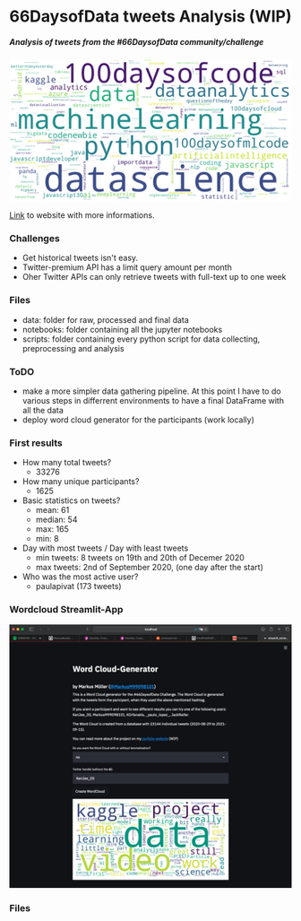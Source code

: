 # 66DaysofData tweets Analysis (WIP)
##### Analysis of tweets from the #66DaysofData community/challenge

![wordcloud](reports/figures/test_vertical.png)

<a href="https://markusmueller-ds.github.io/portfolio/66days_analysis.html">Link</a> to website with more informations.

### Challenges
- Get historical tweets isn't easy. 
- Twitter-premium API has a limit query amount per month
- Oher Twitter APIs can only retrieve tweets with full-text up to one week

### Files
- data: folder for raw, processed and final data
- notebooks: folder containing all the jupyter notebooks
- scripts: folder containing every python script for data collecting, preprocessing and analysis

### ToDO
- make a more simpler data gathering pipeline. At this point I have to do various steps in differrent environments to have a final DataFrame with all the data
- deploy word cloud generator for the participants (work locally)

### First results
- How many total tweets?
    - 33276
- How many unique participants?
    - 1625
- Basic statistics on tweets?
    - mean: 61
    - median: 54
    - max: 165
    - min: 8
- Day with most tweets / Day with least tweets
    - min tweets: 8 tweets on 19th and 20th of Decemer 2020
    - max tweets: 2nd of September 2020, (one day after the start)
- Who was the most active user?
    - paulapivat (173 tweets)

### Wordcloud Streamlit-App
![wordcloud_app](reports/figures/Word_Cloud_App.png)

### Files

